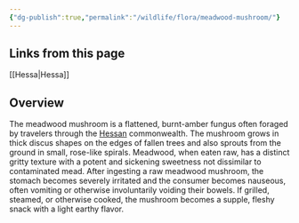 ```yaml
---
{"dg-publish":true,"permalink":"/wildlife/flora/meadwood-mushroom/"}
---
```


## Links from this page
[[Hessa\|Hessa]]
## Overview
The meadwood mushroom is a flattened, burnt-amber fungus often foraged by travelers through the [Hessan](Hessa) commonwealth. The mushroom grows in thick discus shapes on the edges of fallen trees and also sprouts from the ground in small, rose-like spirals. Meadwood, when eaten raw, has a distinct gritty texture with a potent and sickening sweetness not dissimilar to contaminated mead. After ingesting a raw meadwood mushroom, the stomach becomes severely irritated and the consumer becomes nauseous, often vomiting or otherwise involuntarily voiding their bowels. If grilled, steamed, or otherwise cooked, the mushroom becomes a supple, fleshy snack with a light earthy flavor.